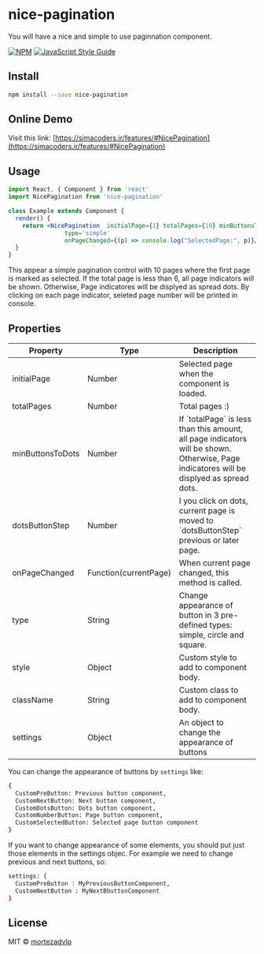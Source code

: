 # nice-pagination

You will have a nice and simple to use paginnation component.

[![NPM](https://img.shields.io/npm/v/nice-pagination.svg)](https://www.npmjs.com/package/nice-pagination) [![JavaScript Style Guide](https://img.shields.io/badge/code_style-standard-brightgreen.svg)](https://standardjs.com)

## Install

```bash
npm install --save nice-pagination
```

## Online Demo

Visit this link:
[https://simacoders.ir/features/#NicePagination](https://simacoders.ir/features/#NicePagination)



## Usage

```jsx
import React, { Component } from 'react'
import NicePagination from 'nice-pagination'

class Example extends Component {
  render() {
    return <NicePagination  initialPage={1} totalPages={10} minButtonsToDots={6}
                type='simple'
                onPageChanged={(p) => console.log("SelectedPage:", p)}/>
  }
}
```
This appear a simple pagination control with 10 pages where the first page is marked as selected. If the total page is less than 6, all page indicators will be shown. Otherwise, Page indicatores will be displyed as spread dots. By clicking on each page indicator, seleted page number will be printed in console.

## Properties

<table>
  <thead>
    <tr>
      <th>Property</th>
      <th>Type</th>
      <th>Description</th>
    </tr>
  </thead>
  <tbody>
    <tr>
      <td>initialPage</td>
      <td>Number</td>
      <td>Selected page when the component is loaded.</td>
    </tr>
    <tr>
      <td>totalPages</td>
      <td>Number</td>
      <td>Total pages :)</td>
    </tr>
    <tr>
      <td>minButtonsToDots</td>
      <td>Number</td>
      <td>If `totalPage` is less than this amount, all page indicators will be shown. Otherwise, Page indicatores will be displyed as spread dots.</td>
    </tr>
    <tr>
      <td>dotsButtonStep</td>
      <td>Number</td>
      <td>I you click on dots, current page is moved to `dotsButtonStep` previous or later page.</td>
    </tr>
    <tr>
      <td>onPageChanged</td>
      <td>Function(currentPage)</td>
      <td>When current page changed, this method is called.</td>
    </tr>
    <tr>
      <td>type</td>
      <td>String</td>
      <td>Change appearance of button in 3 pre-defined types: simple, circle and square.</td>
    </tr>
    <tr>
      <td>style</td>
      <td>Object</td>
      <td>Custom style to add to component body.</td>
    </tr>
    <tr>
      <td>className</td>
      <td>String</td>
      <td>Custom class to add to component body.</td>
    </tr>
    <tr>
      <td>settings</td>
      <td>Object</td>
      <td>An object to change the appearance of buttons</td>
    </tr>
  </tbody>
</table>


You can change the appearance of buttons by `settings` like:
```bash
{
  CustomPreButton: Previous button component,
  CustomNextButton: Next button component,
  CustomDotsButton: Dots button component,
  CustomNumberButton: Page button component,
  CustomSelectedButton: Selected page button component
}
```

If you want to change appearance of some elements, you should put just those elements in the settings objec.
For example we need to change previous and next buttons, so:

```bash
settings: {
  CustomPreButton : MyPreviousButtonComponent,
  CustomNextButton : MyNextBbuttonComponent
}
```



## License

MIT © [mortezadvlp](https://github.com/mortezadvlp)
